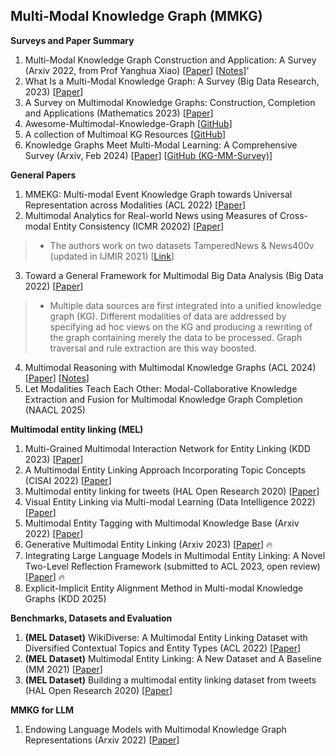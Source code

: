## Multi-Modal Knowledge Graph (MMKG)
__Surveys and Paper Summary__
1. Multi-Modal Knowledge Graph Construction and Application: A Survey (Arxiv 2022, from Prof Yanghua Xiao) [[Paper](https://arxiv.org/pdf/2202.05786.pdf)] [[Notes](https://mp.weixin.qq.com/s/5BzvtF-Ua2ty07iAjiRxcA)]'
2. What Is a Multi-Modal Knowledge Graph: A Survey (Big Data Research, 2023) [[Paper](https://www.sciencedirect.com/science/article/pii/S2214579623000138)]
3. A Survey on Multimodal Knowledge Graphs: Construction, Completion and Applications (Mathematics 2023) [[Paper](https://www.mdpi.com/2227-7390/11/8/1815)]
4. Awesome-Multimodal-Knowledge-Graph [[GitHub](https://github.com/ZihengZZH/awesome-multimodal-knowledge-graph)]
5. A collection of Multimoal KG Resources  [[GitHub](https://github.com/pengfei-luo/multimodal-knowledge-graph)]
6. Knowledge Graphs Meet Multi-Modal Learning: A Comprehensive Survey (Arxiv, Feb 2024) [[Paper](http://arxiv.org/abs/2402.05391)] [[GitHub (KG-MM-Survey)](https://github.com/zjukg/KG-MM-Survey)]

__General Papers__
1. MMEKG: Multi-modal Event Knowledge Graph towards Universal Representation across Modalities (ACL 2022) [[Paper](https://aclanthology.org/2022.acl-demo.23/)]
2. Multimodal Analytics for Real-world News using Measures of Cross-modal Entity Consistency (ICMR 20202) [[Paper](https://data.uni-hannover.de/dataset/tamperednews)]
> * The authors work on two datasets TamperedNews & News400v (updated in IJMIR 2021) [[Link](https://data.uni-hannover.de/dataset/tamperednews-news400-ijmir21)]
3. Toward a General Framework for Multimodal Big Data Analysis (Big Data 2022) [[Paper](https://www.liebertpub.com/doi/full/10.1089/big.2021.0326)]
> * Multiple data sources are first integrated into a unified knowledge graph (KG). Different modalities of data are addressed by specifying ad hoc views on the KG and producing a rewriting of the graph containing merely the data to be processed. Graph traversal and rule extraction are this way boosted.
4. Multimodal Reasoning with Multimodal Knowledge Graphs (ACL 2024) [[Paper](https://arxiv.org/abs/2406.02030)] [[Notes](https://mp.weixin.qq.com/s?__biz=MzU2NjAxNDYwMg==&mid=2247507392&idx=1&sn=7be74834021c7c1a391af3d344a5aafe&chksm=fcb07a25cbc7f33338df0312af915135d2f370250cd36bfd9e9a861c7ad6883dd4e06c9e539b&token=1338044507&lang=zh_CN#rd)]
5. Let Modalities Teach Each Other: Modal-Collaborative Knowledge Extraction and Fusion for Multimodal Knowledge Graph Completion (NAACL 2025)


__Multimodal entity linking (MEL)__
1. Multi-Grained Multimodal Interaction Network for Entity Linking (KDD 2023) [[Paper](https://arxiv.org/pdf/2307.09721.pdf)]
2. A Multimodal Entity Linking Approach Incorporating Topic Concepts (CISAI 2022) [[Paper](https://ieeexplore.ieee.org/document/9719106)]
3. Multimodal entity linking for tweets (HAL Open Research 2020)  [[Paper](https://hal.science/hal-04315181/document)]
4. Visual Entity Linking via Multi-modal Learning (Data Intelligence 2022) [[Paper](https://direct.mit.edu/dint/article/4/1/1/108470/Visual-Entity-Linking-via-Multi-modal-Learning)]
5. Multimodal Entity Tagging with Multimodal Knowledge Base (Arxiv 2022) [[Paper](https://arxiv.org/abs/2201.00693)]
6. Generative Multimodal Entity Linking (Arxiv 2023) [[Paper](https://arxiv.org/abs/2306.12725)] 🔥
4. Integrating Large Language Models in Multimodal Entity Linking: A Novel Two-Level Reflection Framework (submitted to ACL 2023, open review) [[Paper](https://openreview.net/forum?id=0pKFrH7pmh1)] 🔥
5. Explicit-Implicit Entity Alignment Method in Multi-modal Knowledge Graphs (KDD 2025)

__Benchmarks, Datasets and Evaluation__
1. __(MEL Dataset)__ WikiDiverse: A Multimodal Entity Linking Dataset with Diversified Contextual Topics and Entity Types (ACL 2022) [[Paper](https://aclanthology.org/2022.acl-long.328/)]
2. __(MEL Dataset)__ Multimodal Entity Linking: A New Dataset and A Baseline (MM 2021) [[Paper](https://dl.acm.org/doi/10.1145/3474085.3475400)]
3. __(MEL Dataset)__ Building a multimodal entity linking dataset from tweets (HAL Open Research 2020)  [[Paper](https://hal.science/hal-04315504/document)]

__MMKG for LLM__
1. Endowing Language Models with Multimodal Knowledge Graph Representations (Arxiv 2022) [[Paper](https://arxiv.org/abs/2206.13163)]
